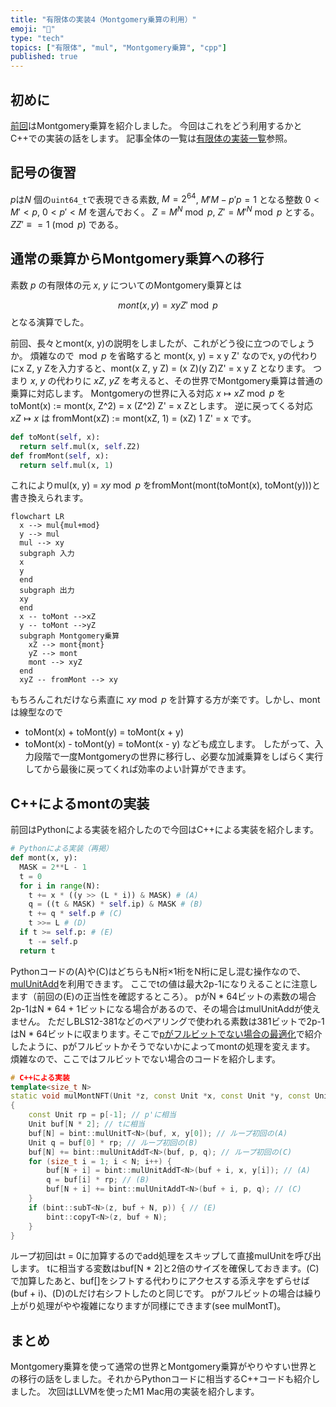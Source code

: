 ```yaml
---
title: "有限体の実装4（Montgomery乗算の利用）"
emoji: "🧮"
type: "tech"
topics: ["有限体", "mul", "Montgomery乗算", "cpp"]
published: true
---
```

## 初めに

[前回](https://zenn.dev/herumi/articles/finite-field-03-mul)はMontgomery乗算を紹介しました。
今回はこれをどう利用するかとC++での実装の話をします。
記事全体の一覧は[有限体の実装一覧](https://zenn.dev/herumi/articles/finite-field-01-add#%E6%9C%89%E9%99%90%E4%BD%93%E3%81%AE%E5%AE%9F%E8%A3%85%E4%B8%80%E8%A6%A7)参照。

## 記号の復習
$p$は$N$ 個の`uint64_t`で表現できる素数, $M=2^{64}$, $M' M - p' p = 1$ となる整数 $0 < M' < p$, $0 < p' < M$ を選んでおく。
$Z = M^N \bmod{p}$, $Z' = M'^N \bmod{p}$ とする。$Z Z' \equiv = 1 \pmod{p}$ である。

## 通常の乗算からMontgomery乗算への移行
素数 $p$ の有限体の元 $x$, $y$ についてのMontgomery乗算とは

$$
mont(x, y) = x y Z' \bmod{p}
$$
となる演算でした。

前回、長々とmont(x, y)の説明をしましたが、これがどう役に立つのでしょうか。
煩雑なので ${}\bmod{p}$ を省略すると mont(x, y) = x y Z' なのでx, yの代わりにx Z, y Zを入力すると、mont(x Z, y Z) = (x Z)(y Z)Z' = x y Z となります。
つまり $x$, $y$ の代わりに $x Z$, $y Z$ を考えると、その世界でMontgomery乗算は普通の乗算に対応します。
Montgomeryの世界に入る対応 $x \mapsto x Z \bmod{p}$ を toMont(x) := mont(x, Z^2) = x (Z^2) Z' = x Zとします。
逆に戻ってくる対応 $x Z \mapsto x$ は fromMont(xZ) := mont(xZ, 1) = (xZ) 1 Z' = x です。

```python
def toMont(self, x):
  return self.mul(x, self.Z2)
def fromMont(self, x):
  return self.mul(x, 1)
```

これによりmul(x, y) = $xy \bmod{p}$ をfromMont(mont(toMont(x), toMont(y)))と書き換えられます。

```mermaid
flowchart LR
  x --> mul{mul+mod}
  y --> mul
  mul --> xy
  subgraph 入力
  x
  y
  end
  subgraph 出力
  xy
  end
  x -- toMont -->xZ
  y -- toMont -->yZ
  subgraph Montgomery乗算
    xZ --> mont{mont}
    yZ --> mont
    mont --> xyZ
  end
  xyZ -- fromMont --> xy
```

もちろんこれだけなら素直に $xy \bmod{p}$ を計算する方が楽です。しかし、montは線型なので
- toMont(x) + toMont(y) = toMont(x + y)
- toMont(x) - toMont(y) = toMont(x - y)
なども成立します。
したがって、入力段階で一度Montgomeryの世界に移行し、必要な加減乗算をしばらく実行してから最後に戻ってくれば効率のよい計算ができます。

## C++によるmontの実装
前回はPythonによる実装を紹介したので今回はC++による実装を紹介します。

```python
# Pythonによる実装（再掲）
def mont(x, y):
  MASK = 2**L - 1
  t = 0
  for i in range(N):
    t += x * ((y >> (L * i)) & MASK) # (A)
    q = ((t & MASK) * self.ip) & MASK # (B)
    t += q * self.p # (C)
    t >>= L # (D)
  if t >= self.p: # (E)
    t -= self.p
  return t
```

Pythonコードの(A)や(C)はどちらもN桁×1桁をN桁に足し混む操作なので、[mulUnitAdd](articles/bitint-07-gen-asm#mulunitadd%E3%81%AE%E5%A0%B4%E5%90%88)を利用できます。
ここでtの値は最大2p-1になりえることに注意します（前回の(E)の正当性を確認するところ）。
pがN * 64ビットの素数の場合2p-1はN * 64 + 1ビットになる場合があるので、その場合はmulUnitAddが使えません。
ただしBLS12-381などのペアリングで使われる素数は381ビットで2p-1はN * 64ビットに収まります｡
そこで[pがフルビットでない場合の最適化](https://zenn.dev/herumi/articles/finite-field-02-sub#p%E3%81%8C%E3%83%95%E3%83%AB%E3%83%93%E3%83%83%E3%83%88%E3%81%A7%E3%81%AA%E3%81%84%E5%A0%B4%E5%90%88%E3%81%AE%E6%9C%80%E9%81%A9%E5%8C%96)で紹介したように、pがフルビットかそうでないかによってmontの処理を変えます。
煩雑なので、ここではフルビットでない場合のコードを紹介します。

```cpp
# C++による実装
template<size_t N>
static void mulMontNFT(Unit *z, const Unit *x, const Unit *y, const Unit *p)
{
    const Unit rp = p[-1]; // p'に相当
    Unit buf[N * 2]; // tに相当
    buf[N] = bint::mulUnitT<N>(buf, x, y[0]); // ループ初回の(A)
    Unit q = buf[0] * rp; // ループ初回の(B)
    buf[N] += bint::mulUnitAddT<N>(buf, p, q); // ループ初回の(C)
    for (size_t i = 1; i < N; i++) {
        buf[N + i] = bint::mulUnitAddT<N>(buf + i, x, y[i]); // (A)
        q = buf[i] * rp; // (B)
        buf[N + i] += bint::mulUnitAddT<N>(buf + i, p, q); // (C)
    }
    if (bint::subT<N>(z, buf + N, p)) { // (E)
        bint::copyT<N>(z, buf + N);
    }
}
```
ループ初回はt = 0に加算するのでadd処理をスキップして直接mulUnitを呼び出します。
tに相当する変数はbuf[N * 2]と2倍のサイズを確保しておきます。(C)で加算したあと、buf[]をシフトする代わりにアクセスする添え字をずらせば(buf + i)、(D)のLだけ右シフトしたのと同じです。
pがフルビットの場合は繰り上がり処理がやや複雑になりますが同様にできます(see mulMontT)。

## まとめ
Montgomery乗算を使って通常の世界とMontgomery乗算がやりやすい世界との移行の話をしました。それからPythonコードに相当するC++コードも紹介しました。
次回はLLVMを使ったM1 Mac用の実装を紹介します。
